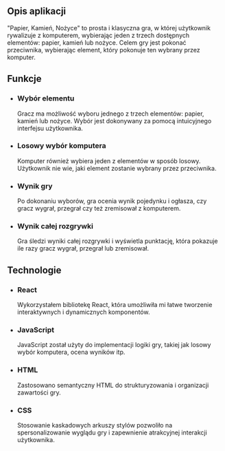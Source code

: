 <h2>Opis aplikacji</h2>
<p>"Papier, Kamień, Nożyce" to prosta i klasyczna gra, w której użytkownik rywalizuje z komputerem, wybierając jeden z trzech dostępnych elementów: papier, kamień lub nożyce. Celem gry jest pokonać przeciwnika, wybierając element, który pokonuje ten wybrany przez komputer.</p>
<h2>Funkcje</h2>
<ul>
  <li>
    <h3>Wybór elementu</h3>
    <p>Gracz ma możliwość wyboru jednego z trzech elementów: papier, kamień lub nożyce. Wybór jest dokonywany za pomocą intuicyjnego interfejsu użytkownika.</p>
  </li>
  <li>
    <h3>Losowy wybór komputera</h3>
    <p>Komputer również wybiera jeden z elementów w sposób losowy. Użytkownik nie wie, jaki element zostanie wybrany przez przeciwnika.</p>
  </li>
  <li>
    <h3>Wynik gry</h3>
    <p>Po dokonaniu wyborów, gra ocenia wynik pojedynku i ogłasza, czy gracz wygrał, przegrał czy też zremisował z komputerem.</p>
  </li>
  <li>
    <h3>Wynik całej rozgrywki</h3>
    <p>Gra śledzi wyniki całej rozgrywki i wyświetla punktację, która pokazuje ile razy gracz wygrał, przegrał lub zremisował.</p>
  </li>
</ul>

<h2>Technologie</h2>
<ul>
  <li>
    <h3>React</h3>
    <p></p>Wykorzystałem bibliotekę React, która umożliwiła mi łatwe tworzenie interaktywnych i dynamicznych komponentów.</p>
  </li>
  <li>
    <h3>JavaScript</h3>
    <p>JavaScript został użyty do implementacji logiki gry, takiej jak losowy wybór komputera, ocena wyników itp.</p>
  </li>
  <li>
    <h3>HTML</h3>
    <p>Zastosowano semantyczny HTML do strukturyzowania i organizacji zawartości gry.</p>
  </li>
  <li>
    <h3>CSS</h3>
    <p> Stosowanie kaskadowych arkuszy stylów pozwoliło na spersonalizowanie wyglądu gry i zapewnienie atrakcyjnej interakcji użytkownika.</p>
  </li>
</ul>
